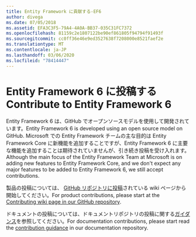 ```yaml
---
title: Entity Framework に貢献する-EF6
author: divega
ms.date: 07/05/2018
ms.assetid: EFA3C3F5-79A4-4A0A-BB37-035C31FC7372
ms.openlocfilehash: 81159c2e1807122be90ef861805f94794f91493f
ms.sourcegitcommit: cc0ff36e46e9ed3527638f7208000e8521faef2e
ms.translationtype: MT
ms.contentlocale: ja-JP
ms.lasthandoff: 03/06/2020
ms.locfileid: "78414447"
---
```

# <a name="contribute-to-entity-framework-6"></a><span data-ttu-id="d0bce-102">Entity Framework 6 に投稿する</span><span class="sxs-lookup"><span data-stu-id="d0bce-102">Contribute to Entity Framework 6</span></span>
<span data-ttu-id="d0bce-103">Entity Framework 6 は、GitHub でオープンソースモデルを使用して開発されています。</span><span class="sxs-lookup"><span data-stu-id="d0bce-103">Entity Framework 6 is developed using an open source model on GitHub.</span></span> <span data-ttu-id="d0bce-104">Microsoft での Entity Framework チームの主な目的は Entity Framework Core に新機能を追加することですが、Entity Framework 6 に主要な機能を追加することは期待されていませんが、引き続き投稿を受け入れます。</span><span class="sxs-lookup"><span data-stu-id="d0bce-104">Although the main focus of the Entity Framework Team at Microsoft is on adding new features to Entity Framework Core, and we don't expect any major features to be added to Entity Framework 6, we still accept contributions.</span></span>

<span data-ttu-id="d0bce-105">製品の投稿については、 [GitHub リポジトリに投稿](https://github.com/aspnet/EntityFramework6/wiki/Contributing)されている wiki ページから開始してください。</span><span class="sxs-lookup"><span data-stu-id="d0bce-105">For product contributions, please start at the [Contributing wiki page in our GitHub repository](https://github.com/aspnet/EntityFramework6/wiki/Contributing).</span></span>

<span data-ttu-id="d0bce-106">ドキュメントの投稿については、ドキュメントリポジトリの投稿に関する[ガイダンス](https://github.com/dotnet/EntityFramework.Docs/blob/master/CONTRIBUTING.md)を参照してください。</span><span class="sxs-lookup"><span data-stu-id="d0bce-106">For documentation contributions, please start read the [contribution guidance](https://github.com/dotnet/EntityFramework.Docs/blob/master/CONTRIBUTING.md) in our documentation repository.</span></span>

